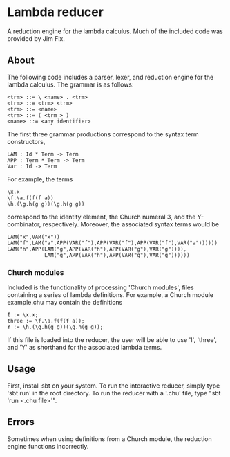 # Lambda reducer

A reduction engine for the lambda calculus. Much of the included code was provided by Jim Fix.

## About

The following code includes a parser, lexer, and reduction engine for the lambda calculus.
The grammar is as follows:

```
<trm> ::= \ <name> . <trm>
<trm> ::= <trm> <trm>
<trm> ::= <name>
<trm> ::= ( <trm > )
<name> ::= <any identifier>
```

The first three grammar productions correspond to the syntax term constructors,

```
LAM : Id * Term -> Term
APP : Term * Term -> Term
Var : Id -> Term
```

For example, the terms

```
\x.x
\f.\a.f(f(f a))
\h.(\g.h(g g))(\g.h(g g))
```

correspond to the identity element, the Church numeral 3, and the Y-combinator, respectively.
Moreover, the associated syntax terms would be

```
LAM("x",VAR("x"))
LAM("f",LAM("a",APP(VAR("f"),APP(VAR("f"),APP(VAR("f"),VAR("a"))))))
LAM("h",APP(LAM("g",APP(VAR("h"),APP(VAR("g"),VAR("g")))),
            LAM("g",APP(VAR("h"),APP(VAR("g"),VAR("g"))))))
```

### Church modules

Included is the functionality of processing 'Church modules', files containing a series of lambda
definitions. For example, a Church module example.chu may contain the definitions

```
I := \x.x;
three := \f.\a.f(f(f a));
Y := \h.(\g.h(g g))(\g.h(g g));
```

If this file is loaded into the reducer, the user will be able to use 'I', 'three', and 'Y'
as shorthand for the associated lambda terms.

## Usage
First, install sbt on your system. To run the interactive reducer, simply type 'sbt run' in the
root directory. To run the reducer with a '.chu' file, type "sbt 'run <.chu file>'".

## Errors
Sometimes when using definitions from a Church module, the reduction engine functions incorrectly.


